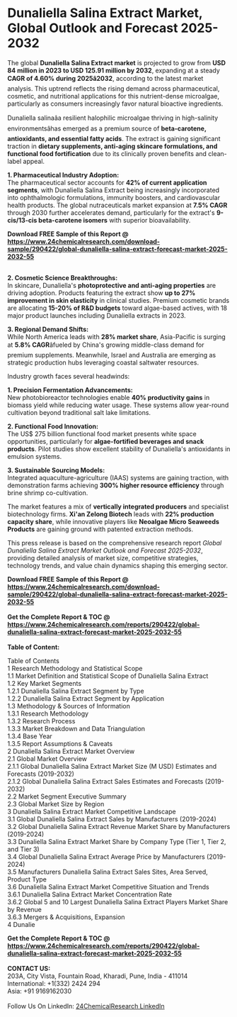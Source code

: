 <h1>Dunaliella Salina Extract Market, Global Outlook and Forecast 2025-2032</h1><p>The global <strong>Dunaliella Salina Extract market</strong> is projected to grow from <strong>USD 84 million in 2023 to USD 125.91 million by 2032</strong>, expanding at a steady <strong>CAGR of 4.60% during 2025â2032</strong>, according to the latest market analysis. This uptrend reflects the rising demand across pharmaceutical, cosmetic, and nutritional applications for this nutrient-dense microalgae, particularly as consumers increasingly favor natural bioactive ingredients.</p><p>Dunaliella salinaâa resilient halophilic microalgae thriving in high-salinity environmentsâhas emerged as a premium source of <strong>beta-carotene, antioxidants, and essential fatty acids</strong>. The extract is gaining significant traction in <strong>dietary supplements, anti-aging skincare formulations, and functional food fortification</strong> due to its clinically proven benefits and clean-label appeal.</p><p><strong>1. Pharmaceutical Industry Adoption:</strong><br>
The pharmaceutical sector accounts for <strong>42% of current application segments</strong>, with Dunaliella Salina Extract being increasingly incorporated into ophthalmologic formulations, immunity boosters, and cardiovascular health products. The global nutraceuticals market expansion at <strong>7.5% CAGR</strong> through 2030 further accelerates demand, particularly for the extract's <strong>9-cis/13-cis beta-carotene isomers</strong> with superior bioavailability.</p><div><b>Download FREE Sample of this Report @ 
            <a href="https://www.24chemicalresearch.com/download-sample/290422/global-dunaliella-salina-extract-forecast-market-2025-2032-55">
            https://www.24chemicalresearch.com/download-sample/290422/global-dunaliella-salina-extract-forecast-market-2025-2032-55</a></b></div><br><p><strong>2. Cosmetic Science Breakthroughs:</strong><br>
In skincare, Dunaliella's <strong>photoprotective and anti-aging properties</strong> are driving adoption. Products featuring the extract show <strong>up to 27% improvement in skin elasticity</strong> in clinical studies. Premium cosmetic brands are allocating <strong>15-20% of R&amp;D budgets</strong> toward algae-based actives, with 18 major product launches including Dunaliella extracts in 2023.</p><p><strong>3. Regional Demand Shifts:</strong><br>
While North America leads with <strong>28% market share</strong>, Asia-Pacific is surging at <strong>5.8% CAGR</strong>âfueled by China's growing middle-class demand for premium supplements. Meanwhile, Israel and Australia are emerging as strategic production hubs leveraging coastal saltwater resources.</p><p>Industry growth faces several headwinds:</p><p><strong>1. Precision Fermentation Advancements:</strong><br>
New photobioreactor technologies enable <strong>40% productivity gains</strong> in biomass yield while reducing water usage. These systems allow year-round cultivation beyond traditional salt lake limitations.</p><p><strong>2. Functional Food Innovation:</strong><br>
The US$ 275 billion functional food market presents white space opportunities, particularly for <strong>algae-fortified beverages and snack products</strong>. Pilot studies show excellent stability of Dunaliella's antioxidants in emulsion systems.</p><p><strong>3. Sustainable Sourcing Models: </strong><br>
Integrated aquaculture-agriculture (IAAS) systems are gaining traction, with demonstration farms achieving <strong>300% higher resource efficiency</strong> through brine shrimp co-cultivation.</p><p>The market features a mix of <strong>vertically integrated producers</strong> and specialist biotechnology firms. <strong>Xi'an Zelong Biotech</strong> leads with <strong>22% production capacity share</strong>, while innovative players like <strong>Neoalgae Micro Seaweeds Products</strong> are gaining ground with patented extraction methods.</p><p>This press release is based on the comprehensive research report <em>Global Dunaliella Salina Extract Market Outlook and Forecast 2025-2032</em>, providing detailed analysis of market size, competitive strategies, technology trends, and value chain dynamics shaping this emerging sector.</p><div><b>Download FREE Sample of this Report @ 
            <a href="https://www.24chemicalresearch.com/download-sample/290422/global-dunaliella-salina-extract-forecast-market-2025-2032-55">
            https://www.24chemicalresearch.com/download-sample/290422/global-dunaliella-salina-extract-forecast-market-2025-2032-55</a></b></div><br><div><b>Get the Complete Report & TOC @ 
            <a href="https://www.24chemicalresearch.com/reports/290422/global-dunaliella-salina-extract-forecast-market-2025-2032-55">
            https://www.24chemicalresearch.com/reports/290422/global-dunaliella-salina-extract-forecast-market-2025-2032-55</a></b></div><br>
            <b>Table of Content:</b><p>Table of Contents<br />
1 Research Methodology and Statistical Scope<br />
1.1 Market Definition and Statistical Scope of Dunaliella Salina Extract<br />
1.2 Key Market Segments<br />
1.2.1 Dunaliella Salina Extract Segment by Type<br />
1.2.2 Dunaliella Salina Extract Segment by Application<br />
1.3 Methodology & Sources of Information<br />
1.3.1 Research Methodology<br />
1.3.2 Research Process<br />
1.3.3 Market Breakdown and Data Triangulation<br />
1.3.4 Base Year<br />
1.3.5 Report Assumptions & Caveats<br />
2 Dunaliella Salina Extract Market Overview<br />
2.1 Global Market Overview<br />
2.1.1 Global Dunaliella Salina Extract Market Size (M USD) Estimates and Forecasts (2019-2032)<br />
2.1.2 Global Dunaliella Salina Extract Sales Estimates and Forecasts (2019-2032)<br />
2.2 Market Segment Executive Summary<br />
2.3 Global Market Size by Region<br />
3 Dunaliella Salina Extract Market Competitive Landscape<br />
3.1 Global Dunaliella Salina Extract Sales by Manufacturers (2019-2024)<br />
3.2 Global Dunaliella Salina Extract Revenue Market Share by Manufacturers (2019-2024)<br />
3.3 Dunaliella Salina Extract Market Share by Company Type (Tier 1, Tier 2, and Tier 3)<br />
3.4 Global Dunaliella Salina Extract Average Price by Manufacturers (2019-2024)<br />
3.5 Manufacturers Dunaliella Salina Extract Sales Sites, Area Served, Product Type<br />
3.6 Dunaliella Salina Extract Market Competitive Situation and Trends<br />
3.6.1 Dunaliella Salina Extract Market Concentration Rate<br />
3.6.2 Global 5 and 10 Largest Dunaliella Salina Extract Players Market Share by Revenue<br />
3.6.3 Mergers & Acquisitions, Expansion<br />
4 Dunalie</p><div><b>Get the Complete Report & TOC @ 
            <a href="https://www.24chemicalresearch.com/reports/290422/global-dunaliella-salina-extract-forecast-market-2025-2032-55">
            https://www.24chemicalresearch.com/reports/290422/global-dunaliella-salina-extract-forecast-market-2025-2032-55</a></b></div><br><b>CONTACT US:</b><br>
            203A, City Vista, Fountain Road, Kharadi, Pune, India - 411014<br>
            International: +1(332) 2424 294<br>
            Asia: +91 9169162030 <br><br>
            Follow Us On LinkedIn: <a href="https://www.linkedin.com/company/24chemicalresearch/">24ChemicalResearch LinkedIn</a>